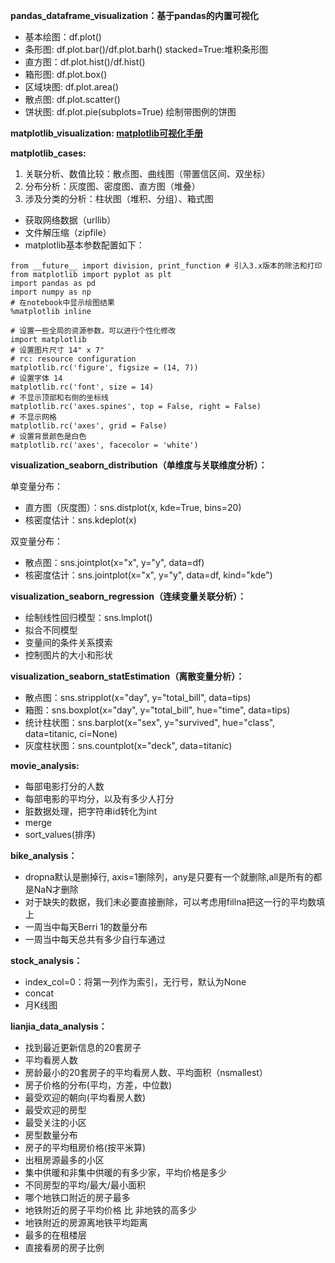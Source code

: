 **pandas_dataframe_visualization：基于pandas的内置可视化**
* 基本绘图：df.plot()
* 条形图: df.plot.bar()/df.plot.barh() stacked=True:堆积条形图
* 直方图：df.plot.hist()/df.hist()
* 箱形图: df.plot.box()
* 区域块图: df.plot.area()
* 散点图: df.plot.scatter()
* 饼状图: df.plot.pie(subplots=True) 绘制带图例的饼图
	
**matplotlib_visualization: [matplotlib可视化手册](https://matplotlib.org/api/pyplot_api.html)**	

**matplotlib_cases:**
1. 关联分析、数值比较：散点图、曲线图（带置信区间、双坐标）
2. 分布分析：灰度图、密度图、直方图（堆叠）
3. 涉及分类的分析：柱状图（堆积、分组）、箱式图

* 获取网络数据（urllib）
* 文件解压缩（zipfile）
* matplotlib基本参数配置如下：
```
from __future__ import division, print_function # 引入3.x版本的除法和打印
from matplotlib import pyplot as plt
import pandas as pd
import numpy as np
# 在notebook中显示绘图结果
%matplotlib inline

# 设置一些全局的资源参数，可以进行个性化修改
import matplotlib
# 设置图片尺寸 14" x 7"
# rc: resource configuration
matplotlib.rc('figure', figsize = (14, 7))
# 设置字体 14
matplotlib.rc('font', size = 14)
# 不显示顶部和右侧的坐标线
matplotlib.rc('axes.spines', top = False, right = False)
# 不显示网格
matplotlib.rc('axes', grid = False)
# 设置背景颜色是白色
matplotlib.rc('axes', facecolor = 'white')
```

**visualization_seaborn_distribution（单维度与关联维度分析）：**

单变量分布：
- 直方图（灰度图）：sns.distplot(x, kde=True, bins=20)
- 核密度估计：sns.kdeplot(x)

双变量分布：

- 散点图：sns.jointplot(x="x", y="y", data=df)
- 核密度估计：sns.jointplot(x="x", y="y", data=df, kind="kde")

**visualization_seaborn_regression（连续变量关联分析）：**

- 绘制线性回归模型：sns.lmplot()
- 拟合不同模型
- 变量间的条件关系摸索
- 控制图片的大小和形状

**visualization_seaborn_statEstimation（离散变量分析）：**

- 散点图：sns.stripplot(x="day", y="total_bill", data=tips)
- 箱图：sns.boxplot(x="day", y="total_bill", hue="time", data=tips)
- 统计柱状图：sns.barplot(x="sex", y="survived", hue="class", data=titanic, ci=None)
- 灰度柱状图：sns.countplot(x="deck", data=titanic)


**movie_analysis:**
* 每部电影打分的人数
* 每部电影的平均分，以及有多少人打分
* 脏数据处理，把字符串id转化为int
* merge
* sort_values(排序)
	
**bike_analysis：**
* dropna默认是删掉行, axis=1删除列，any是只要有一个就删除,all是所有的都是NaN才删除
* 对于缺失的数据，我们未必要直接删除，可以考虑用fillna把这一行的平均数填上
* 一周当中每天Berri 1的数量分布
* 一周当中每天总共有多少自行车通过
	
**stock_analysis：**
* index_col=0：将第一列作为索引，无行号，默认为None
* concat
* 月K线图

**lianjia_data_analysis：**
* 找到最近更新信息的20套房子
* 平均看房人数
* 房龄最小的20套房子的平均看房人数、平均面积（nsmallest）
* 房子价格的分布(平均，方差，中位数)
* 最受欢迎的朝向(平均看房人数)
* 最受欢迎的房型
* 最受关注的小区
* 房型数量分布
* 房子的平均租房价格(按平米算)
* 出租房源最多的小区
* 集中供暖和非集中供暖的有多少家，平均价格是多少
* 不同房型的平均/最大/最小面积
* 哪个地铁口附近的房子最多
* 地铁附近的房子平均价格 比 非地铁的高多少
* 地铁附近的房源离地铁平均距离
* 最多的在租楼层
* 直接看房的房子比例
